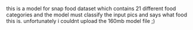 this is a model for snap food dataset which contains 21 different food categories and the model must classify the input pics and says what food this is. 
unfortunately i couldnt upload the 160mb model file ;)
